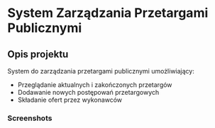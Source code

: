 # System Zarządzania Przetargami Publicznymi

## Opis projektu

System do zarządzania przetargami publicznymi umożliwiający:
- Przeglądanie aktualnych i zakończonych przetargów
- Dodawanie nowych postępowań przetargowych
- Składanie ofert przez wykonawców

### Screenshots

